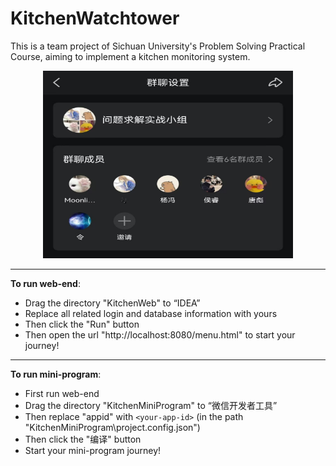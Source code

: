 # KitchenWatchtower

This is a team project of Sichuan University's Problem Solving Practical Course, aiming to implement a kitchen monitoring system.

<div align=center>
<img src=page/Composition.jpg width=400 height = 300/>
</div>

---

**To run web-end**:

- Drag the directory "KitchenWeb" to “IDEA”
- Replace all related login and database information with yours   
- Then click the "Run" button
- Then open the url "http://localhost:8080/menu.html" to start your journey!

---

**To run mini-program**:

- First run web-end
- Drag the directory "KitchenMiniProgram" to “微信开发者工具”
- Then replace "appid" with `<your-app-id>` (in the path "KitchenMiniProgram\project.config.json")
- Then click the "编译" button
- Start your mini-program journey!

